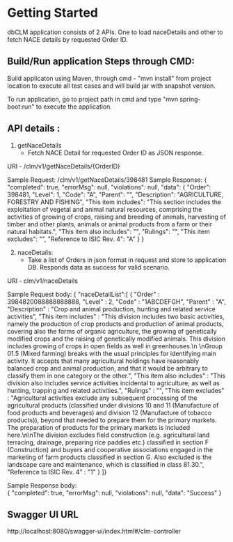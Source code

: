# Getting Started

dbCLM application consists of 2 APIs. One to load naceDetails and other to fetch NACE details by requested Order ID.

Build/Run application Steps through CMD:
----------------------------------------
Build applicaton using Maven, through cmd - "mvn install" from project location  to execute all test cases and will build jar with snapshot version. 

To run application, go to project path in cmd and type "mvn spring-boot:run" to execute the application.


API details :
------------

1. getNaceDetails
   - Fetch NACE Detail for requested Order ID as JSON response.
   
 URI -  /clm/v1/getNaceDetails/{OrderID}
 
 Sample Request: /clm/v1/getNaceDetails/398481
 Sample Response:
 {
    "completed": true,
    "errorMsg": null,
    "violations": null,
    "data": {
        "Order": 398481,
        "Level": 1,
        "Code": "A",
        "Parent": "",
        "Description": "AGRICULTURE, FORESTRY AND FISHING",
        "This item includes": "This section includes the exploitation of vegetal and animal natural resources, comprising the activities of growing of crops, raising and breeding of animals, harvesting of timber and other plants, animals or animal products from a farm or their natural habitats.",
        "This item also includes": "",
        "Rulings": "",
        "This item excludes": "",
        "Reference to ISIC Rev. 4": "A"
    }
} 

2. naceDetails:
	- Take a list of Orders in json format in request and store to application DB. Responds data as success for valid scenario. 

URI -  clm/v1/naceDetails

Sample Request body:
{
    "naceDetailList":[
	{
	  "Order" : 3984820088888888888,
	  "Level" : 2,
	  "Code" : "1ABCDEFGH",
	  "Parent" : "A",
	  "Description" : "Crop and animal production, hunting and related service activities",
	  "This item includes" : "This division includes two basic activities, namely the production of crop products and production of animal products, covering also the forms of organic agriculture, the growing of genetically modified crops and the raising of genetically modified animals. This division includes growing of crops in open fields as well in greenhouses.\n \nGroup 01.5 (Mixed farming) breaks with the usual principles for identifying main activity. It accepts that many agricultural holdings have reasonably balanced crop and animal production, and that it would be arbitrary to classify them in one category or the other.",
	  "This item also includes" : "This division also includes service activities incidental to agriculture, as well as hunting, trapping and related activities.",
	  "Rulings" : "",
	  "This item excludes" : "Agricultural activities exclude any subsequent processing of the agricultural products (classified under divisions 10 and 11 (Manufacture of food products and beverages) and division 12 (Manufacture of tobacco products)), beyond that needed to prepare them for the primary markets. The preparation of products for the primary markets is included here.\n\nThe division excludes field construction (e.g. agricultural land terracing, drainage, preparing rice paddies etc.) classified in section F (Construction) and buyers and cooperative associations engaged in the marketing of farm products classified in section G. Also excluded is the landscape care and maintenance, which is classified in class 81.30.",
	  "Reference to ISIC Rev. 4" : "1"
	}
]} 	
	
Sample Response body:	
{
    "completed": true,
    "errorMsg": null,
    "violations": null,
    "data": "Success"
}

Swagger UI URL 
--------------
http://localhost:8080/swagger-ui/index.html#/clm-controller